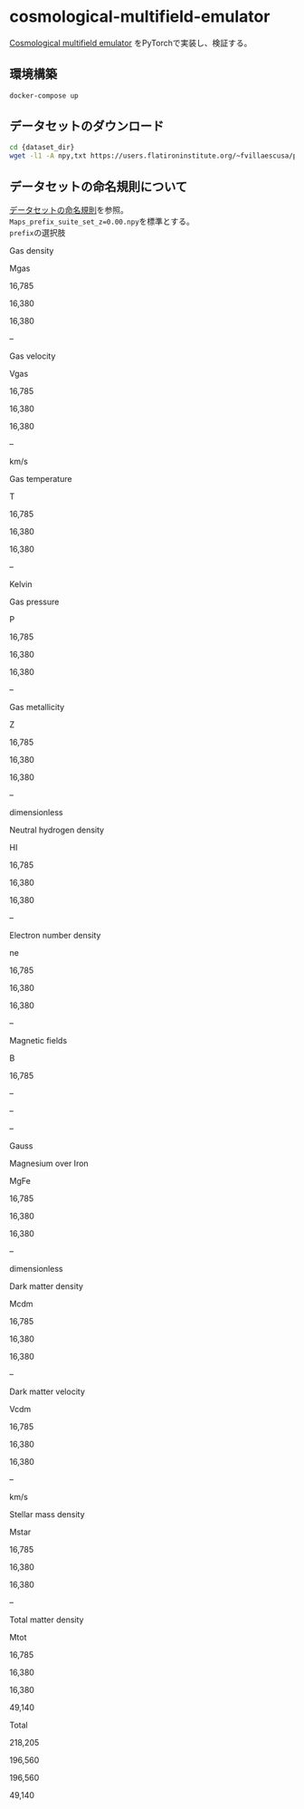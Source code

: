 # cosmological-multifield-emulator
[Cosmological multifield emulator](https://arxiv.org/pdf/2402.10997)
をPyTorchで実装し、検証する。


## 環境構築
```bash
docker-compose up
```


## データセットのダウンロード
```bash
cd {dataset_dir}
wget -l1 -A npy,txt https://users.flatironinstitute.org/~fvillaescusa/priv/DEPnzxoWlaTQ6CjrXqsm0vYi8L7Jy/CMD/2D_maps/data/
```

## データセットの命名規則について

[データセットの命名規則](https://camels-multifield-dataset.readthedocs.io/en/latest/data.html)を参照。  
`Maps_prefix_suite_set_z=0.00.npy`を標準とする。  
`prefix`の選択肢  

Gas density

Mgas

16,785

16,380

16,380

–


Gas velocity

Vgas

16,785

16,380

16,380

–

km/s

Gas temperature

T

16,785

16,380

16,380

–

Kelvin

Gas pressure

P

16,785

16,380

16,380

–


Gas metallicity

Z

16,785

16,380

16,380

–

dimensionless

Neutral hydrogen density

HI

16,785

16,380

16,380

–


Electron number density

ne

16,785

16,380

16,380

–


Magnetic fields

B

16,785

–

–

–

Gauss

Magnesium over Iron

MgFe

16,785

16,380

16,380

–

dimensionless

Dark matter density

Mcdm

16,785

16,380

16,380

–


Dark matter velocity

Vcdm

16,785

16,380

16,380

–

km/s

Stellar mass density

Mstar

16,785

16,380

16,380

–


Total matter density

Mtot

16,785

16,380

16,380

49,140


Total

218,205

196,560

196,560

49,140

